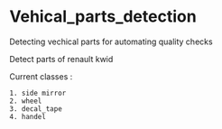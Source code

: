 # Vehical_parts_detection
Detecting vechical parts for automating quality checks

Detect parts of renault kwid 

Current classes :

    1. side mirror
    2. wheel
    3. decal_tape
    4. handel
